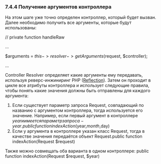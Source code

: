 ### 7.4.4 Получение аргументов контроллера

На этом шаге уже точно определен контроллер, который будет вызван. Далее необходимо получить все аргументы, которые будут использованы:

// private function handleRaw

...

$arguments = $this->resolver->getArguments($request, $controller);

…

Controller Resolver определяет какие аргументы ему передавать, используя реверс-инжиниринг PHP ([Reflection](https://www.google.com/url?q=http://php.net/manual/ru/intro.reflection.php&sa=D&ust=1455315226864000&usg=AFQjCNGP84wrJ8r0ktzlNB9vLNc2BAIxVA)). Затем он проходит в цикле все атрибуты контроллера и использует следующие правила, чтобы понять какие значения должны быть отправлены для каждого аргумента:

1.  Если существует параметр запроса Request, совпадающий по названию с аргументом контроллера, тогда используется его значение. Например, если первый аргумент в контроллере $year и имеется параметр запроса - year.public function indexAction($year,$month,$day)
2.  Если у аргумента в контроллере указан класс Request, тогда в качестве значения передаётся объект Request.public function indexAction(Request $request)

Также можно совмещать оба варианта в одном контроллере:         public function indexAction(Request $request, $year)